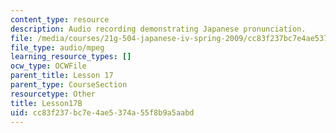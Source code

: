 ```yaml
---
content_type: resource
description: Audio recording demonstrating Japanese pronunciation.
file: /media/courses/21g-504-japanese-iv-spring-2009/cc83f237bc7e4ae5374a55f8b9a5aabd_Lesson17B.mp3
file_type: audio/mpeg
learning_resource_types: []
ocw_type: OCWFile
parent_title: Lesson 17
parent_type: CourseSection
resourcetype: Other
title: Lesson17B
uid: cc83f237-bc7e-4ae5-374a-55f8b9a5aabd
---
```

